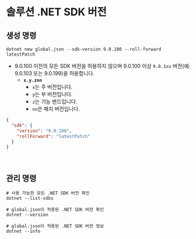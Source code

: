 # 솔루션 .NET SDK 버전

## 생성 명령
```shell
dotnet new global.json --sdk-version 9.0.100 --roll-forward latestPatch
```

- 9.0.100 이전의 모든 SDK 버전을 허용하지 않으며 9.0.100 이상 `9.0.1xx` 버전(예: 9.0.103 또는 9.0.199)을 허용합니다.
  - **`x.y.znn`**
    - `x`는 주 버전입니다.
    - `y`는 부 버전입니다.
    - `z`는 기능 밴드입니다.
    - `nn`은 패치 버전입니다.

```json
{
  "sdk": {
    "version": "9.0.100",
    "rollForward": "latestPatch"
  }
}
```

<br/>

## 관리 명령
```shell
# 사용 가능한 모든 .NET SDK 버전 확인
dotnet --list-sdks

# global.json이 적용된 .NET SDK 버전 확인
dotnet --version

# global.json이 적용된 .NET SDK 버전 정보
dotnet --info
```
